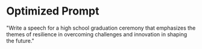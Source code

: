 # Optimized Prompt

"Write a speech for a high school graduation ceremony that emphasizes the themes of resilience in overcoming challenges and innovation in shaping the future."